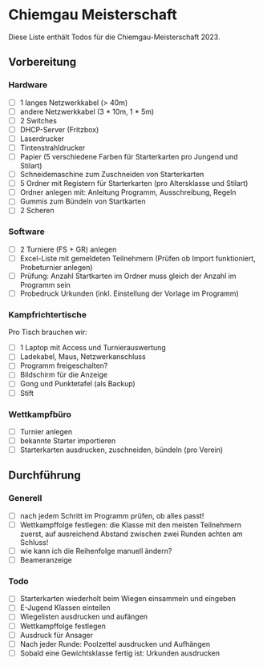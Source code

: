 # Chiemgau Meisterschaft
Diese Liste enthält Todos für die Chiemgau-Meisterschaft 2023.

## Vorbereitung

### Hardware
- [ ] 1 langes Netzwerkkabel (> 40m)
- [ ] andere Netzwerkkabel (3 * 10m, 1 * 5m)
- [ ] 2 Switches
- [ ] DHCP-Server (Fritzbox)
- [ ] Laserdrucker
- [ ] Tintenstrahldrucker
- [ ] Papier (5 verschiedene Farben für Starterkarten pro Jungend und Stilart)
- [ ] Schneidemaschine zum Zuschneiden von Starterkarten
- [ ] 5 Ordner mit Registern für Starterkarten (pro Altersklasse und Stilart)
- [ ] Ordner anlegen mit: Anleitung Programm, Ausschreibung, Regeln
- [ ] Gummis zum Bündeln von Startkarten
- [ ] 2 Scheren

### Software
- [ ] 2 Turniere (FS + GR) anlegen
- [ ] Excel-Liste mit gemeldeten Teilnehmern (Prüfen ob Import funktioniert, Probeturnier anlegen)
- [ ] Prüfung: Anzahl Startkarten im Ordner muss gleich der Anzahl im Programm sein
- [ ] Probedruck Urkunden (inkl. Einstellung der Vorlage im Programm)

### Kampfrichtertische
Pro Tisch brauchen wir:
- [ ] 1 Laptop mit Access und Turnierauswertung
- [ ] Ladekabel, Maus, Netzwerkanschluss
- [ ] Programm freigeschalten?
- [ ] Bildschirm für die Anzeige
- [ ] Gong und Punktetafel (als Backup)
- [ ] Stift

### Wettkampfbüro
- [ ] Turnier anlegen
- [ ] bekannte Starter importieren
- [ ] Starterkarten ausdrucken, zuschneiden, bündeln (pro Verein)

## Durchführung

### Generell
- [ ] nach jedem Schritt im Programm prüfen, ob alles passt!
- [ ] Wettkampffolge festlegen: die Klasse mit den meisten Teilnehmern zuerst, auf ausreichend Abstand zwischen zwei Runden achten am Schluss!
- [ ] wie kann ich die Reihenfolge manuell ändern?
- [ ] Beameranzeige

### Todo
- [ ] Starterkarten wiederholt beim Wiegen einsammeln und eingeben
- [ ] E-Jugend Klassen einteilen
- [ ] Wiegelisten ausdrucken und aufängen
- [ ] Wettkampffolge festlegen
- [ ] Ausdruck für Ansager
- [ ] Nach jeder Runde: Poolzettel ausdrucken und Aufhängen
- [ ] Sobald eine Gewichtsklasse fertig ist: Urkunden ausdrucken
